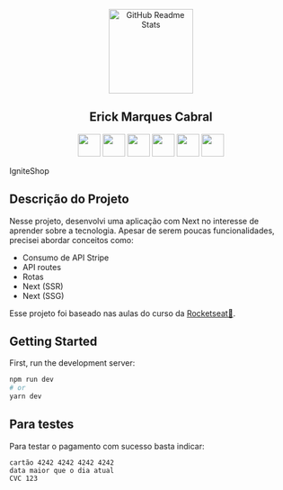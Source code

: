 <p align="center">
 <img heigth="150" Width="150" style="max-width:100%" src="https://raw.githubusercontent.com/MicaelliMedeiros/micaellimedeiros/master/image/computer-illustration.png" align="center" alt="GitHub Readme Stats" />
 <h2 align="center">Erick Marques Cabral</h2>
 <p align="center">
  <img 
       heigth="30"
       Width="40"
       style="max-width:100%"
       src="https://cdn.jsdelivr.net/gh/devicons/devicon/icons/css3/css3-original.svg">
  <img 
       heigth="30" 
       Width="40"
       style="max-width:100%"
       src="https://cdn.jsdelivr.net/gh/devicons/devicon/icons/html5/html5-original.svg">
  <img 
       heigth="30" 
       Width="40"
       style="max-width:100%"
       src="https://cdn.jsdelivr.net/gh/devicons/devicon/icons/nodejs/nodejs-original.svg">
  <img 
       heigth="30" 
       Width="40"
       style="max-width:100%"
       src="https://cdn.jsdelivr.net/gh/devicons/devicon/icons/react/react-original.svg">
  <img 
       heigth="30" 
       Width="40"
       style="max-width:100%"
       src="https://cdn.jsdelivr.net/gh/devicons/devicon/icons/typescript/typescript-original.svg">
  <img 
       heigth="30" 
       Width="40"
       style="max-width:100%"
       src="https://cdn.jsdelivr.net/gh/devicons/devicon/icons/javascript/javascript-original.svg">
  </p>
</p>
 

<p disply=flex>IgniteShop<p>

## Descrição do Projeto
Nesse projeto, desenvolvi uma aplicação com Next no interesse de aprender sobre a tecnologia. Apesar de serem poucas funcionalidades, precisei abordar conceitos como:

- Consumo de API Stripe
- API routes
- Rotas
- Next (SSR)
- Next (SSG)
    
Esse projeto foi baseado nas aulas do curso da <a href="https://www.rocketseat.com.br/">Rocketseat🔗</a>.
## Getting Started

First, run the development server:

```bash
npm run dev
# or
yarn dev
```
## Para testes
Para testar o pagamento com sucesso basta indicar:
```
cartão 4242 4242 4242 4242
data maior que o dia atual
CVC 123
```
